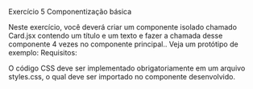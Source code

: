 Exercício 5 Componentização básica

Neste exercício, você deverá criar um componente isolado chamado Card.jsx contendo um título e um texto e fazer a chamada desse componente 4 vezes no componente principal.. Veja um protótipo de exemplo:
Requisitos:

O código CSS deve ser implementado obrigatoriamente em um arquivo styles.css, o qual deve ser importado no componente desenvolvido.